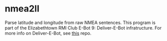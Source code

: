 # nmea2ll

Parse latitude and longitude from raw NMEA sentences.  This program is part of the Elizabethtown RMI Club E-Bot 9: Deliver-E-Bot infratructure.  For more info on Deliver-E-Bot, see [this](https://github.com/pinecat/deliverebot) repo.
